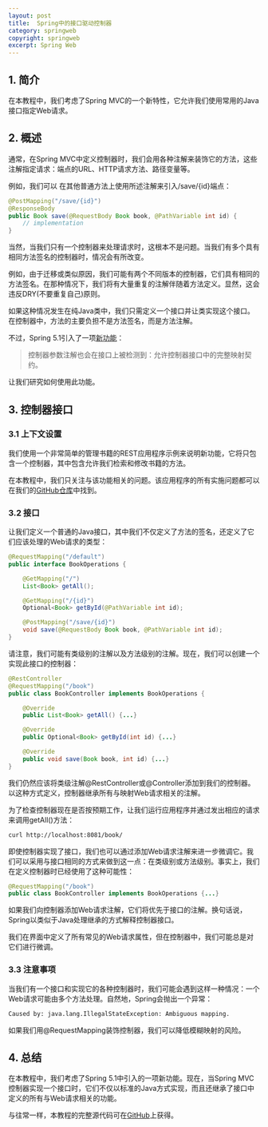 ```yaml
---
layout: post
title:  Spring中的接口驱动控制器
category: springweb
copyright: springweb
excerpt: Spring Web
---
```


## 1. 简介

在本教程中，我们考虑了Spring MVC的一个新特性，它允许我们使用常用的Java接口指定Web请求。

## 2. 概述

通常，在Spring MVC中定义控制器时，我们会用各种注解来装饰它的方法，这些注解指定请求：端点的URL、HTTP请求方法、路径变量等。

例如，我们可以 在其他普通方法上使用所述注解来引入/save/{id}端点：

```java
@PostMapping("/save/{id}")
@ResponseBody
public Book save(@RequestBody Book book, @PathVariable int id) {
    // implementation
}
```

当然，当我们只有一个控制器来处理请求时，这根本不是问题。当我们有多个具有相同方法签名的控制器时，情况会有所改变。

例如，由于迁移或类似原因，我们可能有两个不同版本的控制器，它们具有相同的方法签名。在那种情况下，我们将有大量重复的注解伴随着方法定义。显然，这会违反DRY(不要重复自己)原则。

如果这种情况发生在纯Java类中，我们只需定义一个接口并让类实现这个接口。在控制器中，方法的主要负担不是方法签名，而是方法注解。

不过，Spring 5.1引入了一项[新功能](https://github.com/spring-projects/spring-framework/wiki/What's-New-in-Spring-Framework-5.x#general-web-revision-1)：

>   控制器参数注解也会在接口上被检测到：允许控制器接口中的完整映射契约。

让我们研究如何使用此功能。

## 3. 控制器接口

### 3.1 上下文设置

我们使用一个非常简单的管理书籍的REST应用程序示例来说明新功能，它将只包含一个控制器，其中包含允许我们检索和修改书籍的方法。

在本教程中，我们只关注与该功能相关的问题。该应用程序的所有实施问题都可以在我们的[GitHub仓库](https://github.com/eugenp/tutorials/tree/master/spring-web-modules/spring-5-mvc)中找到。

### 3.2 接口

让我们定义一个普通的Java接口，其中我们不仅定义了方法的签名，还定义了它们应该处理的Web请求的类型：

```java
@RequestMapping("/default")
public interface BookOperations {

    @GetMapping("/")
    List<Book> getAll();

    @GetMapping("/{id}")
    Optional<Book> getById(@PathVariable int id);

    @PostMapping("/save/{id}")
    void save(@RequestBody Book book, @PathVariable int id);
}
```

请注意，我们可能有类级别的注解以及方法级别的注解。现在，我们可以创建一个实现此接口的控制器：

```java
@RestController
@RequestMapping("/book")
public class BookController implements BookOperations {

    @Override
    public List<Book> getAll() {...}

    @Override
    public Optional<Book> getById(int id) {...}

    @Override
    public void save(Book book, int id) {...}
}
```

我们仍然应该将类级注解@RestController或@Controller添加到我们的控制器。以这种方式定义，控制器继承所有与映射Web请求相关的注解。

为了检查控制器现在是否按预期工作，让我们运行应用程序并通过发出相应的请求来调用getAll()方法：

```bash
curl http://localhost:8081/book/
```

即使控制器实现了接口，我们也可以通过添加Web请求注解来进一步微调它。我们可以采用与接口相同的方式来做到这一点：在类级别或方法级别。事实上，我们在定义控制器时已经使用了这种可能性：

```java
@RequestMapping("/book")
public class BookController implements BookOperations {...}
```

如果我们向控制器添加Web请求注解，它们将优先于接口的注解。换句话说，Spring以类似于Java处理继承的方式解释控制器接口。

我们在界面中定义了所有常见的Web请求属性，但在控制器中，我们可能总是对它们进行微调。

### 3.3 注意事项

当我们有一个接口和实现它的各种控制器时，我们可能会遇到这样一种情况：一个Web请求可能由多个方法处理。自然地，Spring会抛出一个异常：

```bash
Caused by: java.lang.IllegalStateException: Ambiguous mapping.
```

如果我们用@RequestMapping装饰控制器，我们可以降低模糊映射的风险。

## 4. 总结

在本教程中，我们考虑了Spring 5.1中引入的一项新功能。现在，当Spring MVC控制器实现一个接口时，它们不仅以标准的Java方式实现，而且还继承了接口中定义的所有与Web请求相关的功能。

与往常一样，本教程的完整源代码可在[GitHub](https://github.com/tuyucheng7/taketoday-tutorial4j/tree/master/spring-web-modules)上获得。